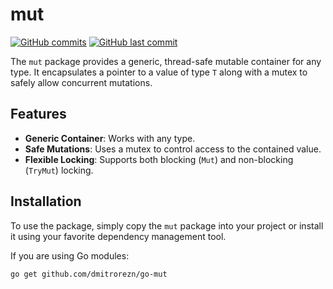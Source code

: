 # mut

[![GitHub commits](https://img.shields.io/github/commit-activity/m/dmitrorezn/go-mut)](https://github.com/dmitrorezn/go-mut/commits/main)
[![GitHub last commit](https://img.shields.io/github/last-commit/dmitrorezn/go-mut)](https://github.com/dmitrorezn/go-mut/commits/main)

The `mut` package provides a generic, thread-safe mutable container for any type. It encapsulates a pointer to a value of type `T` along with a mutex to safely allow concurrent mutations.

## Features

- **Generic Container**: Works with any type.
- **Safe Mutations**: Uses a mutex to control access to the contained value.
- **Flexible Locking**: Supports both blocking (`Mut`) and non-blocking (`TryMut`) locking.

## Installation

To use the package, simply copy the `mut` package into your project or install it using your favorite dependency management tool.

If you are using Go modules:

```bash
go get github.com/dmitrorezn/go-mut
